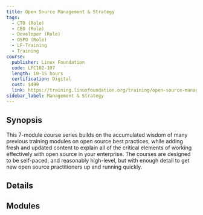 ```yaml
---
title: Open Source Management & Strategy
tags:
  - CTO (Role)
  - CEO (Role)
  - Developer (Role)
  - OSPO (Role)
  - LF-Training
  - Training
course:
  publisher: Linux Foundation
  code: LFC102-107
  length: 10-15 hours
  certification: Digital
  cost: $499
  link: https://training.linuxfoundation.org/training/open-source-management-and-strategy/
sidebar_label: Management & Strategy
---
```



## Synopsis

This 7-module course series builds on the accumulated wisdom of many previous training modules on open source best practices, while adding fresh and updated content to explain all of the critical elements of working effectively with open source in your enterprise. The courses are designed to be self-paced, and reasonably high-level, but with enough detail to get new open source practitioners up and running quickly.


## Details

<CourseDetails course={frontMatter.course}/>


## Modules

<CourseList filter="Training" tag="Management and Strategy (Training)" />
